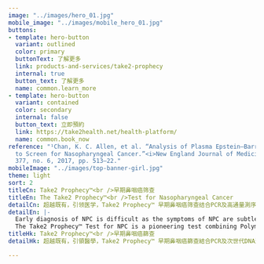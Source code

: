 ```yaml
---
image: "../images/hero_01.jpg"
mobile_image: "../images/mobile_hero_01.jpg"
buttons:
- template: hero-button
  variant: outlined
  color: primary
  buttonText: 了解更多
  link: products-and-services/take2-prophecy
  internal: true
  button_text: 了解更多
  name: common.learn_more
- template: hero-button
  variant: contained
  color: secondary
  internal: false
  button_text: 立即預約
  link: https://take2health.net/health-platform/
  name: common.book_now
reference: "¹Chan, K. C. Allen, et al. “Analysis of Plasma Epstein–Barr Virus DNA
  to Screen for Nasopharyngeal Cancer.”<i>New England Journal of Medicine</i>, vol.
  377, no. 6, 2017, pp. 513–22."
mobileImage: "../images/top-banner-girl.jpg"
theme: light
sort: 2
titleCn: Take2 Prophecy™<br />早期鼻咽癌筛查
titleEn: The Take2 Prophecy™<br />Test for Nasopharyngeal Cancer
detailCn: 超越既有，引领医学，Take2 Prophecy™ 早期鼻咽癌筛查结合PCR及高通量測序技術 ，能有效检测到早期鼻咽癌。数据显示，越早发现癌症，治疗的效果就会越好，而存活率也能大幅提升¹。早期鼻咽癌没有明显病征，许多患者未有及时检测，因而未能了解身体状况，错失治疗的黄金期。懂得准备，便没有跨不过的难关。
detailEn: |-
  Early diagnosis of NPC is difficult as the symptoms of NPC are subtle and non-specific. This often leads to delay in diagnosis and missing the golden opportunity of treatment. However, with the availability of the Take2 Prophecy™ Test for Nasopharyngeal Cancer (NPC), patients can now be more prepared and confident to overcome the uphill battle.
  The Take2 Prophecy™ Test for NPC is a pioneering test combining Polymerase Chain Reaction (PCR) and Next-generation Sequencing (NGS) technologies. It is clinically proven to deliver remarkably accurate and reliable results for early NPC detection. Extensive research indicates that early diagnosis could enable more effective treatments, hence the survival rate is increased¹. Let’s get tested and start taking control of your health!
titleHk: Take2 Prophecy™<br />早期鼻咽癌篩查
detailHk: 超越既有，引領醫學，Take2 Prophecy™ 早期鼻咽癌篩查結合PCR及次世代DNA測序技術，能有效檢測到早期鼻咽癌。數據顯示，越早發現癌症，治療的效果就會越好，而存活率也能大幅提升¹。早期鼻咽癌沒有明顯病徵，許多患者未有及時檢測，因而未能了解身體狀況，錯失治療的黃金期。懂得準備，便沒有跨不過的難關。

---
```

